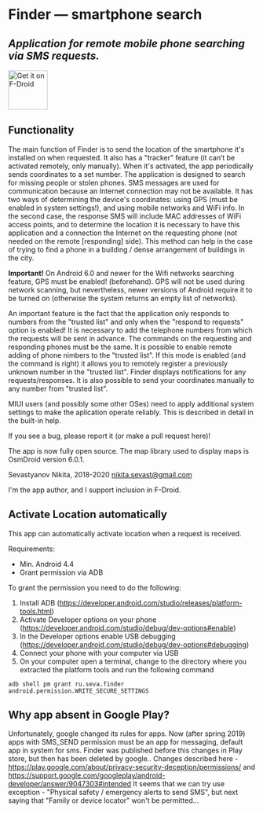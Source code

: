 
# Finder — smartphone search

<i>Application for remote mobile phone searching via SMS requests.</i>
------------
<a href="https://f-droid.org/packages/ru.seva.finder">
    <img src="https://fdroid.gitlab.io/artwork/badge/get-it-on.png"
    alt="Get it on F-Droid"
    height="80">
</a>

Functionality
-------------

The main function of Finder is to send the location of the smartphone it's installed on when requested. It also has a "tracker" feature (it can’t be activated remotely, only manually). When it's activated, the app periodically sends coordinates to a set number. The application is designed to search for missing people or stolen phones. SMS messages are used for communication because an Internet connection may not be available. It has two ways of determining the device's coordinates: using GPS (must be enabled in system settings!), and using mobile networks and WiFi info. In the second case, the response SMS will include MAC addresses of WiFi access points, and to determine the location it is necessary to have this application and a connection the Internet on the requesting phone (not needed on the remote [responding] side). This method can help in the case of trying to find a phone in a building / dense arrangement of buildings in the city.

<b>Important!</b> On Android 6.0 and newer for the Wifi networks searching feature, GPS must be enabled! (beforehand). GPS will not be used during network scanning, but nevertheless, newer versions of Android require it to be turned on (otherwise the system returns an empty list of networks).

An important feature is the fact that the application only responds to numbers from the "trusted list" and only when the "respond to requests" option is enabled! It is necessary to add the telephone numbers from which the requests will be sent in advance. The commands on the requesting and responding phones must be the same. It is possible to enable remote adding of phone nimbers to the "trusted list". If this mode is enabled (and the command is right) it allows you to remotely register a previously unknown number in the "trusted list". Finder displays notifications for any requests/responses.
It is also possible to send your coordinates manually to any number from "trusted list".

MIUI users (and possibly some other OSes) need to apply additional system settings to make the aplication operate reliably. This is described in detail in the built-in help.


If you see a bug, please report it (or make a pull request here)!

The app is now fully open source. The map library used to display maps is OsmDroid version 6.0.1.

Sevastyanov Nikita, 2018-2020
nikita.sevast@gmail.com

I'm the app author, and I support inclusion in F-Droid.

Activate Location automatically
-------------------------------
This app can automatically activate location when a request is received.

Requirements:
* Min. Android 4.4
* Grant permission via ADB

To grant the permission you need to do the following:
1. Install ADB (https://developer.android.com/studio/releases/platform-tools.html)
2. Activate Developer options on your phone (https://developer.android.com/studio/debug/dev-options#enable)
3. In the Developer options enable USB debugging (https://developer.android.com/studio/debug/dev-options#debugging)
4. Connect your phone with your computer via USB
5. On your computer open a terminal, change to the directory where you extracted the platform tools and run the following command

```
adb shell pm grant ru.seva.finder android.permission.WRITE_SECURE_SETTINGS
```

Why app absent in Google Play?
-------------------------------

Unfortunately, google changed its rules for apps. Now (after spring 2019) apps with SMS_SEND permission must be an app for messaging, default app in system for sms.
Finder was published before this changes in Play store, but then has been deleted by google.. Changes described here - https://play.google.com/about/privacy-security-deception/permissions/ and https://support.google.com/googleplay/android-developer/answer/9047303#intended
It seems that we can try use exception - "Physical safety / emergency alerts to send SMS", but next saying that "Family or device locator" won't be permitted...